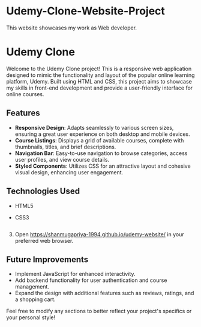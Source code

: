 # Udemy-Clone-Website-Project
This website showcases my work as Web developer.


# Udemy Clone

Welcome to the Udemy Clone project! This is a responsive web application designed to mimic the functionality and layout of the popular online learning platform, Udemy. Built using HTML and CSS, this project aims to showcase my skills in front-end development and provide a user-friendly interface for online courses.

## Features

- **Responsive Design**: Adapts seamlessly to various screen sizes, ensuring a great user experience on both desktop and mobile devices.
- **Course Listings**: Displays a grid of available courses, complete with thumbnails, titles, and brief descriptions.
- **Navigation Bar**: Easy-to-use navigation to browse categories, access user profiles, and view course details.
- **Styled Components**: Utilizes CSS for an attractive layout and cohesive visual design, enhancing user engagement.

## Technologies Used

- HTML5
- CSS3


   ```
3. Open https://shanmugapriya-1994.github.io/udemy-website/ in your preferred web browser.


## Future Improvements

- Implement JavaScript for enhanced interactivity.
- Add backend functionality for user authentication and course management.
- Expand the design with additional features such as reviews, ratings, and a shopping cart.



Feel free to modify any sections to better reflect your project's specifics or your personal style!
